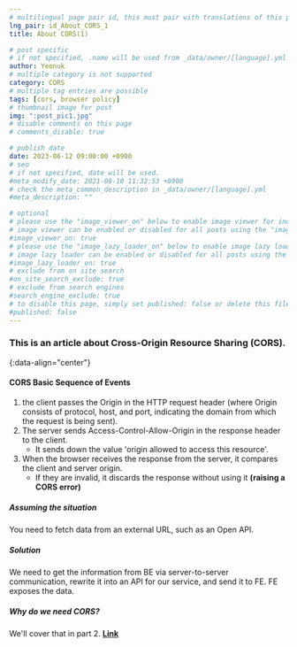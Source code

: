 ```yaml
---
# multilingual page pair id, this must pair with translations of this page. (This name must be unique)
lng_pair: id_About_CORS_1
title: About CORS(1)

# post specific
# if not specified, .name will be used from _data/owner/[language].yml
author: Yeonuk
# multiple category is not supported
category: CORS
# multiple tag entries are possible
tags: [cors, browser policy]
# thumbnail image for post
img: ":post_pic1.jpg"
# disable comments on this page
# comments_disable: true

# publish date
date: 2023-06-12 09:00:00 +0900
# seo
# if not specified, date will be used.
#meta_modify_date: 2021-08-10 11:32:53 +0900
# check the meta_common_description in _data/owner/[language].yml
#meta_description: ""

# optional
# please use the "image_viewer_on" below to enable image viewer for individual pages or posts (_posts/ or [language]/_posts folders).
# image viewer can be enabled or disabled for all posts using the "image_viewer_posts: true" setting in _data/conf/main.yml.
#image_viewer_on: true
# please use the "image_lazy_loader_on" below to enable image lazy loader for individual pages or posts (_posts/ or [language]/_posts folders).
# image lazy loader can be enabled or disabled for all posts using the "image_lazy_loader_posts: true" setting in _data/conf/main.yml.
#image_lazy_loader_on: true
# exclude from on site search
#on_site_search_exclude: true
# exclude from search engines
#search_engine_exclude: true
# to disable this page, simply set published: false or delete this file
#published: false
---
```


<!-- outline-start -->

### This is an article about Cross-Origin Resource Sharing (CORS).

{:data-align="center"}

<!-- outline-end -->

#### CORS Basic Sequence of Events

1. the client passes the Origin in the HTTP request header (where Origin consists of protocol, host, and port, indicating the domain from which the request is being sent).
2. The server sends Access-Control-Allow-Origin in the response header to the client.
   - It sends down the value 'origin allowed to access this resource'.
3. When the browser receives the response from the server, it compares the client and server origin.
   - If they are invalid, it discards the response without using it **(raising a CORS error)**

##### Assuming the situation

You need to fetch data from an external URL, such as an Open API.

##### Solution

We need to get the information from BE via server-to-server communication, rewrite it into an API for our service, and send it to FE. FE exposes the data.

##### Why do we need CORS?

We'll cover that in part 2. **[Link](https://yeonuk44.github.io/posts/2023-06-13-CORS-2)**
